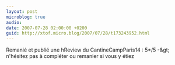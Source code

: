 ```yaml
---
layout: post
microblog: true
audio: 
date: 2007-07-28 02:00:00 +0200
guid: http://xtof.micro.blog/2007/07/28/t173243952.html
---
```

Remanié et publié une hReview du CantineCampParis14 : 5*/5 -&amp;gt; n'hésitez pas à compléter ou remanier si vous y étiez

